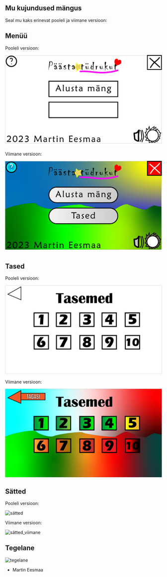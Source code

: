 ## Mu kujundused mängus

Seal mu kaks erinevat pooleli ja viimane versioon:

## Menüü

Pooleli versioon:

![menüü](kujundus.png)

Viimane versioon:

![menüü_viimane](kujundused/PäästaTüdrukutMenüü_viimane.png)

## Tased

Pooleli versioon:

![tased](kujundused/TasemedStseen.png)

Viimane versioon:

![tased_viimane](kujundused/TasemedStseenViimane.png)

## Sätted

Pooleli versioon:

![sätted](kujundused/SättedStseen.png)

Viimane versioon:

![sätted_viimane](kujundused/SättedStseenViimane.png)

## Tegelane

![tegelane](kujundused/Tegelanemängija.png)

- Martin Eesmaa